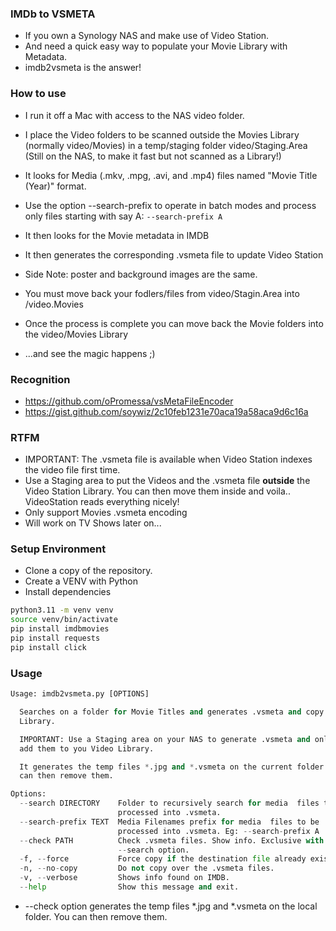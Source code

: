 ### IMDb to VSMETA
* If you own a Synology NAS and make use of Video Station.
* And need a quick easy way to populate your Movie Library with Metadata.
* imdb2vsmeta is the answer!

### How to use

* I run it off a Mac with access to the NAS video folder.

* I place the Video folders to be scanned outside the Movies Library (normally video/Movies) in a temp/staging folder video/Staging.Area (Still on the NAS, to make it fast but not scanned as a Library!)
* It looks for Media (.mkv, .mpg, .avi, and .mp4) files named "Movie Title (Year)" format.
* Use the option --search-prefix to operate in batch modes and process only files starting with say A: `--search-prefix A`
* It then looks for the Movie metadata in IMDB
* It then generates the corresponding .vsmeta file to update Video Station
* Side Note: poster and background images are the same.
* You must move back your fodlers/files from video/Stagin.Area into /video.Movies
* Once the process is complete you can move back the Movie folders into the video/Movies Library
* ...and see the magic happens ;)

### Recognition

* https://github.com/oPromessa/vsMetaFileEncoder
* https://gist.github.com/soywiz/2c10feb1231e70aca19a58aca9d6c16a


### RTFM

* IMPORTANT: The .vsmeta file is available when Video Station indexes the video file first time.
* Use a Staging area to put the Videos and the .vsmeta file **outside** the Video Station Library. You can then move them inside and voila.. VideoStation reads everything nicely!
* Only support Movies .vsmeta encoding
* Will work on TV Shows later on...

### Setup Environment

* Clone a copy of the repository.
* Create a VENV with Python
* Install dependencies

```sh
python3.11 -m venv venv
source venv/bin/activate
pip install imdbmovies
pip install requests
pip install click
```

### Usage
```py
Usage: imdb2vsmeta.py [OPTIONS]

  Searches on a folder for Movie Titles and generates .vsmeta and copy to
  Library.

  IMPORTANT: Use a Staging area on your NAS to generate .vsmeta and only then
  add them to you Video Library.

  It generates the temp files *.jpg and *.vsmeta on the current folder. You
  can then remove them.

Options:
  --search DIRECTORY    Folder to recursively search for media  files to be
                        processed into .vsmeta.
  --search-prefix TEXT  Media Filenames prefix for media  files to be
                        processed into .vsmeta. Eg: --search-prefix A
  --check PATH          Check .vsmeta files. Show info. Exclusive with
                        --search option.
  -f, --force           Force copy if the destination file already exists.
  -n, --no-copy         Do not copy over the .vsmeta files.
  -v, --verbose         Shows info found on IMDB.
  --help                Show this message and exit.
```

* --check option generates the temp files *.jpg and *.vsmeta on the local folder. You can then remove them.
